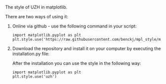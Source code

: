 The style of UZH in matplotlib.

There are two ways of using it:
1. Online via github - use the following command in your script:
   ```
   import matplotlib.pyplot as plt 
   plt.style.use('https://raw.githubusercontent.com/benckj/mpl_style/main/uzh.mplstyle')
   ```
  
2. Download the repository and install it on your computer by executing the installation.py file:
   
   After the installation you can use the style in the following way:
   ```
   import matplotlib.pyplot as plt 
   plt.style.use('uzh')
   ```

